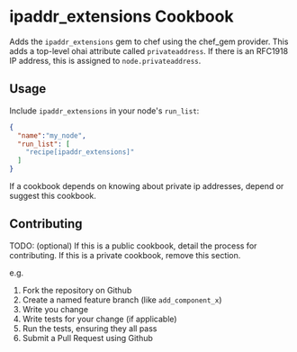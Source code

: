 ipaddr_extensions Cookbook
==========================

Adds the `ipaddr_extensions` gem to chef using the chef_gem provider. This adds a
top-level ohai attribute called `privateaddress`. If there is an RFC1918 IP address,
this is assigned to `node.privateaddress`.

Usage
-----

Include `ipaddr_extensions` in your node's `run_list`:

```json
{
  "name":"my_node",
  "run_list": [
    "recipe[ipaddr_extensions]"
  ]
}
```

If a cookbook depends on knowing about private ip addresses, depend or suggest this cookbook.

Contributing
------------
TODO: (optional) If this is a public cookbook, detail the process for contributing. If this is a private cookbook, remove this section.

e.g.
1. Fork the repository on Github
2. Create a named feature branch (like `add_component_x`)
3. Write you change
4. Write tests for your change (if applicable)
5. Run the tests, ensuring they all pass
6. Submit a Pull Request using Github
